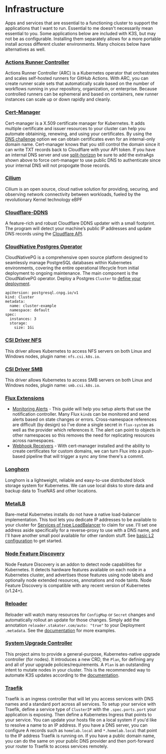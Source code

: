 # Infrastructure

Apps and services that are essential to a functioning cluster to support the applications that I want to run. Essential to me doesn't necessarily mean essential to you. Some applications below are included with K3S, but may not be as configurable. Installing them separately allows for a more portable install across different cluster environments. Many choices below have alternatives as well.

### [Actions Runner Controller](https://docs.github.com/en/actions/hosting-your-own-runners/managing-self-hosted-runners-with-actions-runner-controller/deploying-runner-scale-sets-with-actions-runner-controller#runner-scale-set)
Actions Runner Controller (ARC) is a Kubernetes operator that orchestrates and scales self-hosted runners for GitHub Actions. With ARC, you can create runner scale sets that automatically scale based on the number of workflows running in your repository, organization, or enterprise. Because controlled runners can be ephemeral and based on containers, new runner instances can scale up or down rapidly and cleanly.

### [Cert-Manager](https://cert-manager.io)
Cert-manager is a X.509 certificate manager for Kubernetes. It adds multiple certificate and issuer resources to your cluster can help you automate obtaininig, renewing, and using your certificates. By using the [DNS challenge](https://cert-manager.io/docs/configuration/acme/dns01/#setting-nameservers-for-dns01-self-check) option we can obtain certificates even for an internal-only domain name. Cert-manager knows that you still control the domain since it can write TXT records back to Cloudflare with your API token. If you have an internal DNS server and use [split-horizon](https://en.wikipedia.org/wiki/Split-horizon_DNS) be sure to add the extraAgs shown above to force cert-manager to use public DNS to authenticate since your internal DNS will not propogate those records.

### [Cilium](https://cilium.io)
Cilium is an open source, cloud native solution for providing, securing, and observing network connectivity between workloads, fueled by the revolutionary Kernel technology eBPF

### [Cloudflare-DDNS](https://github.com/favonia/cloudflare-ddns)
A feature-rich and robust Cloudflare DDNS updater with a small footprint. The program will detect your machine’s public IP addresses and update DNS records using the [Cloudflare API](https://dash.cloudflare.com/profile/api-tokens).

### [CloudNative Postgres Operator](https://github.com/cloudnative-pg/cloudnative-pg)
CloudNativePG is a comprehensive open source platform designed to seamlessly manage PostgreSQL databases within Kubernetes environments, covering the entire operational lifecycle from initial deployment to ongoing maintenance. The main component is the CloudNativePG operator. Deploy a Postgres `Cluster` to [define your deployment](https://cloudnative-pg.io/documentation/1.25/cloudnative-pg.v1/#Cluster).
```
apiVersion: postgresql.cnpg.io/v1
kind: Cluster
metadata:
  name: cluster-example
  namespace: default
spec:
  instances: 3
  storage:
    size: 1Gi
```

### [CSI Driver NFS](https://github.com/kubernetes-csi/csi-driver-nfs)
This driver allows Kubernetes to access NFS servers on both Linux and Windows nodes, plugin name: `nfs.csi.k8s.io`.

### [CSI Driver SMB](https://github.com/kubernetes-csi/csi-driver-smb)
This driver allows Kubernetes to access SMB servers on both Linux and Windows nodes, plugin name: `smb.csi.k8s.io`.

### [Flux Extensions](https://fluxcd.io/flux/guides/)
- [Monitoring Alerts](https://fluxcd.io/flux/monitoring/alerts/) - This guide will help you setup alerts that use the notification controller. Many Flux `kind`s can be monitored and send alerts based on state changes or errors. Cross-namespace references are difficult (by design) so I've done a single secret in `flux-system` as well as the provider which references it. The alert can point to objects in other namespaces so this removes the need for replicating resources across namespaces.
- [Webhook Receivers](https://fluxcd.io/flux/guides/webhook-receivers/) - With cert-manager installed and the ability to create certificates for custom domains, we can turn Flux into a push-based pipeline that will trigger a sync any time there's a commit.

### [Longhorn](https://longhorn.io/docs/latest/what-is-longhorn/)
Longhorn is a lightweight, reliable and easy-to-use distributed block storage system for Kubernetes. We can use local disks to store data and backup data to TrueNAS and other locations.

### [MetalLB](https://metallb.universe.tf/)
Bare-metal Kubernetes installs do not have a native load-balancer implementation. This tool lets you dedicate IP addresses to be available to your cluster for [Services of type LoadBalancer](https://kubernetes.io/docs/tasks/access-application-cluster/create-external-load-balancer/) to claim for use. I'll set one address aside specifically for a reverse-proxy to use with a DNS name, and I'll have another small pool available for other random stuff. See [basic L2 configuration](https://metallb.io/configuration/) to get started.

### [Node Feature Discovery](https://github.com/kubernetes-sigs/node-feature-discovery)
Node Feature Discovery is an addon to detect node capabilities for Kubernetes. It detects hardware features available on each node in a Kubernetes cluster, and advertises those features using node labels and optionally node extended resources, annotations and node taints. Node Feature Discovery is compatible with any recent version of Kubernetes (v1.24+).

### [Reloader](https://docs.stakater.com/reloader/index.html)
Reloader will watch many resources for `ConfigMap` or `Secret` changes and automatically rollout an update for those changes. Simply add the annotation `reloader.stakater.com/auto: "true"` to your Deployment `.metadata`. See the [documentation](https://github.com/stakater/reloader#how-to-use-reloader) for more examples.

### [System Upgrade Controller](https://github.com/rancher/system-upgrade-controller)
This project aims to provide a general-purpose, Kubernetes-native upgrade controller (for nodes). It introduces a new CRD, the `Plan`, for defining any and all of your upgrade policies/requirements. A `Plan` is an outstanding intent to mutate nodes in your cluster. This is the recommended way to automate K3S updates according to the [documentation](https://docs.k3s.io/upgrades/automated).

### [Traefik](https://doc.traefik.io/traefik/)
Traefik is an ingress controller that will let you access services with DNS names and a standard port across all services. To setup your service with Traefik, define a service type of `ClusterIP` with the `.spec.ports.port` your application is exposing. Then define a Kubernetes Ingress that points to your service. You can update your hosts file on a local system if you'd like to resolve a name to an IP address. If you have a DNS server, you can configure A records such as `homelab.local` and `*.homelab.local` that point to the IP address Traefik is running on. If you have a public domain name, you can do the same on your public DNS provider and then port-forward your router to Traefik to access services remotely.
